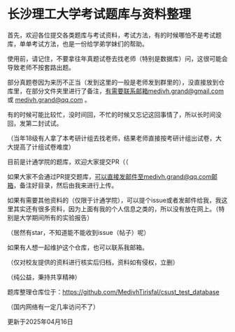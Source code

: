 # 长沙理工大学考试题库与资料整理


首先，欢迎各位提交各类题库与考试资料，考试方法，有的时候哪怕不是考试题库，单单考试方法，也是一份给学弟学妹们的帮助。

使用前，请记住，不要拿往年真题试卷去找老师（特别是数据库）问，这很可能会导致老师不按套路出题。

部分真题卷因为来历不正当（发到这里的一般是老师发到群里的），没直接放到仓库里，在部分文件夹里进行了备注，有需要联系邮箱medivh.grand@gmail.com 或 medivh.grand@qq.com 。

有的时候可能比较忙，没时间回，不忙的时候又忘记这回事情了，所以长时间没回，发第二封试试。

（当年18级有人拿了本考研计组去找老师，结果老师直接按考研计组出试卷，大大提高了计组试卷难度）

目前是计通学院的题库，欢迎大家提交PR（（

如果大家不会通过PR提交题库，可以直接发邮件至medivh.grand@qq.com邮箱，备注好目录，然后由我来进行上传。

如果有需要其他资料的（仅限于计通学院），可以提个issue或者发邮件给我，我这里其实还有很多资料，因为上面有我的个人信息之类的，所以没有放在网上。（特别是大学期间所有的实验报告）

（居然有star，不知道能不能收到issue（帖子）呢）

如果有人想一起维护这个仓库，也可以联系我邮箱。

（仅对校友提供的资料进行核实后归档，资料如有侵权，立删）

（纯公益，秉持共享精神）

题库整理仓库位于：https://github.com/MedivhTirisfal/csust_test_database

（国内网络有一定几率访问不了）

更新于2025年04月16日
